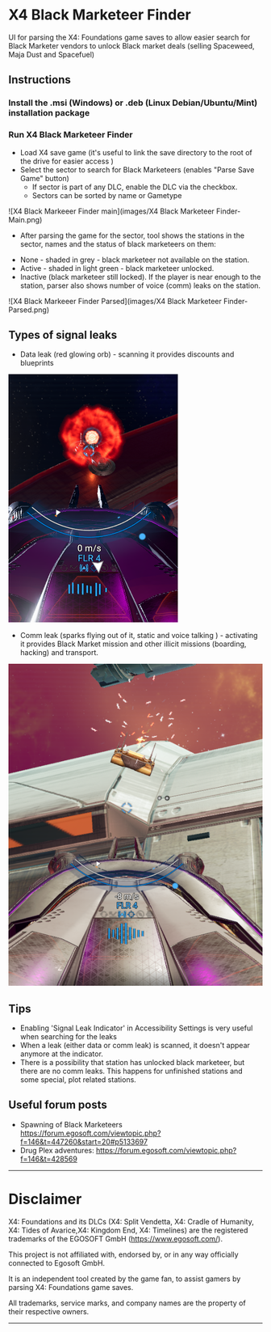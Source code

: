  # X4 Black Marketeer Finder
UI for parsing the X4: Foundations game saves to allow easier search for Black Marketer vendors to unlock Black market deals (selling Spaceweed, Maja Dust and Spacefuel)

## Instructions

### Install the .msi (Windows) or .deb (Linux Debian/Ubuntu/Mint) installation package

### Run X4 Black Marketeer Finder

* Load X4 save game (it's useful to link the save directory to the root of the drive for easier access )
* Select the sector to search for Black Marketeers (enables "Parse Save Game" button)
   * If sector is part of any DLC, enable the DLC via the checkbox.
   * Sectors can be sorted by name or Gametype

![X4 Black Markeeer Finder main](images/X4 Black Marketeer Finder-Main.png)

* After parsing the game for the sector, tool shows the stations in the sector, names and the status of black marketeers on them:
- None - shaded in grey - black marketeer not available on the station.
- Active - shaded in light green - black marketeer unlocked.
- Inactive (black marketeer still locked). If the player is near enough to the station, parser also shows number of voice (comm) leaks on the station.

![X4 Black Markeeer Finder Parsed](images/X4 Black Marketeer Finder-Parsed.png)

## Types of signal leaks
* Data leak (red glowing orb) - scanning it provides discounts and blueprints 

![Data leak](images/SignalLeak.png)
 
* Comm leak (sparks flying out of it, static and voice talking ) - activating it provides Black Market mission and other illicit missions (boarding, hacking) and transport.

![Comm leak](images/CommLeak.png)
## Tips
- Enabling 'Signal Leak Indicator' in Accessibility Settings is very useful when searching for the leaks
- When a leak (either data or comm leak) is scanned, it doesn't appear anymore at the indicator.
- There is a possibility that station has unlocked black marketeer, but there are no comm leaks. This happens for unfinished stations and some special, plot related stations.

## Useful forum posts
- Spawning of Black Marketeers https://forum.egosoft.com/viewtopic.php?f=146&t=447260&start=20#p5133697
- Drug Plex adventures: https://forum.egosoft.com/viewtopic.php?f=146&t=428569

---
# Disclaimer
X4: Foundations and its DLCs (X4: Split Vendetta, X4: Cradle of Humanity, X4: Tides of Avarice,X4: Kingdom End, X4: Timelines) are the registered trademarks of the EGOSOFT GmbH (https://www.egosoft.com/).

This project is not affiliated with, endorsed by, or in any way officially connected to Egosoft GmbH. 

It is an independent tool created by the game fan, to assist gamers by parsing X4: Foundations game saves.

All trademarks, service marks, and company names are the property of their respective owners.

---


